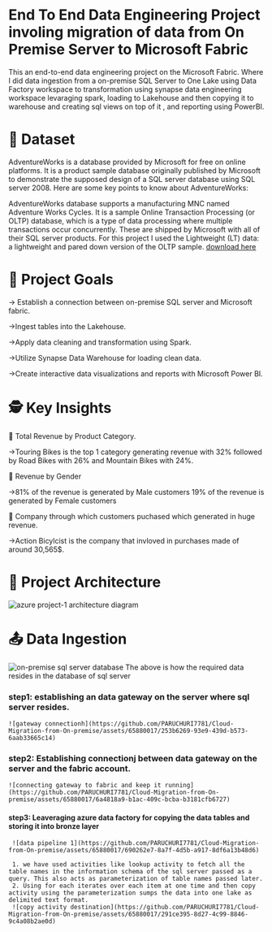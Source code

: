 # End To End Data Engineering Project involing migration of data from On Premise Server to Microsoft Fabric
This an end-to-end data engineering project on the Microsoft Fabric. Where I did data ingestion from a on-premise SQL Server to One Lake using Data Factory workspace to transformation using synapse data engineering workspace levaraging spark, loading to Lakehouse and then copying it to warehouse and creating sql views on top of it , and reporting using PowerBI.

# 💾 Dataset
AdventureWorks is a database provided by Microsoft for free on online platforms. It is a product sample database originally published by Microsoft to demonstrate the supposed design of a SQL server database using SQL server 2008. Here are some key points to know about AdventureWorks:

AdventureWorks database supports a manufacturing MNC named Adventure Works Cycles. It is a sample Online Transaction Processing (or OLTP) database, which is a type of data processing where multiple transactions occur concurrently. These are shipped by Microsoft with all of their SQL server products. For this project I used the Lightweight (LT) data: a lightweight and pared down version of the OLTP sample. [download here](https://learn.microsoft.com/en-us/sql/samples/adventureworks-install-configure?view=sql-server-ver16&tabs=ssms)

# 🎯 Project Goals
-> Establish a connection between on-premise SQL server and Microsoft fabric.

->Ingest tables into the Lakehouse.

->Apply data cleaning and transformation using Spark.

->Utilize Synapse Data Warehouse for loading clean data.

->Create interactive data visualizations and reports with Microsoft Power BI.

# 🕵️ Key Insights
💸 Total Revenue by Product Category.

 ->Touring Bikes is the top 1 category generating revenue with 32% followed by Road Bikes with 26% and Mountain Bikes with 24%.

🚻 Revenue by Gender

 ->81% of the revenue is generated by Male customers 19% of the revenue is generated by Female customers

💸 Company through which customers puchased which generated in huge revenue.

 ->Action Bicylcist is the company that invloved in purchases made of around 30,565$.

# 📝 Project Architecture 
 
   ![azure project-1 architecture diagram](https://github.com/PARUCHURI7781/Cloud-Migration-from-On-premise/assets/65880017/80649d64-dcb1-4157-9b9e-c54342c30ecc) 

# 📤 Data Ingestion 

  ![on-premise sql server database](https://github.com/PARUCHURI7781/Cloud-Migration-from-On-premise/assets/65880017/75136831-c43d-4bee-b6c3-8669b902afe5)
  The above is how the required data resides in the database of sql server 
  
### step1: establishing an data gateway on the server where sql server resides. 
    ![gateway connectionh](https://github.com/PARUCHURI7781/Cloud-Migration-from-On-premise/assets/65880017/253b6269-93e9-439d-b573-6aab33665c14)

### step2: Establishing connectionj between data gateway on the server and the fabric account.
    ![connecting gateway to fabric and keep it running](https://github.com/PARUCHURI7781/Cloud-Migration-from-On-premise/assets/65880017/6a4818a9-b1ac-409c-bcba-b3181cfb6727) 
    
#### step3: Leaveraging azure data factory for copying the data tables and storing it into bronze layer 
     ![data pipeline 1](https://github.com/PARUCHURI7781/Cloud-Migration-from-On-premise/assets/65880017/690262e7-8a7f-4d5b-a917-8df6a13b48d6)

     1. we have used activities like lookup activity to fetch all the table names in the information schema of the sql server passed as a query. This also acts as parameterization of table names passed later.
     2. Using for each iterates over each item at one time and then copy activity using the parameterization sumps the data into one lake as delimited text format.
     ![copy activity destination](https://github.com/PARUCHURI7781/Cloud-Migration-from-On-premise/assets/65880017/291ce395-8d27-4c99-8846-9c4a08b2ae0d)
    
